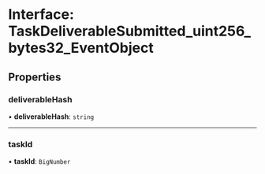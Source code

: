 # Interface: TaskDeliverableSubmitted\_uint256\_bytes32\_EventObject

## Properties

### deliverableHash

• **deliverableHash**: `string`

___

### taskId

• **taskId**: `BigNumber`
